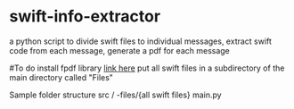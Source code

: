 # swift-info-extractor

a python script to divide swift files to individual messages, extract swift code from each message, generate a pdf for each message

#To do
install fpdf library <a href="https://pypi.org/project/fpdf/" target="blank">link here</a>
put all swift files in a subdirectory of the main directory called "Files"

Sample folder structure
src /
   -files/{all swift files}
   main.py
